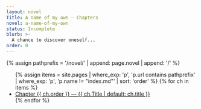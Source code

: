 ```yaml
---
layout: novel
Title: A name of my own — Chapters
novel: a-name-of-my-own
status: Incomplete
blurb: >-
  A chance to discover oneself...
order: 0
---
```


{% assign pathprefix = '/novel/' | append: page.novel | append: '/' %}
<ul>
{% assign items = site.pages
  | where_exp: 'p', 'p.url contains pathprefix'
  | where_exp: 'p', 'p.name != "index.md"'
  | sort: 'order' %}
{% for ch in items %}
  <li><a href="{{ ch.url | relative_url }}">Chapter {{ ch.order }} — {{ ch.Title | default: ch.title }}</a></li>
{% endfor %}
</ul>
